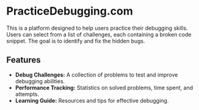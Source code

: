 # PracticeDebugging.com

This is a platform designed to help users practice their debugging skills. Users can select from a list of challenges, each containing a broken code snippet. The goal is to identify and fix the hidden bugs.

## Features

- **Debug Challenges:** A collection of problems to test and improve debugging abilities.
- **Performance Tracking:** Statistics on solved problems, time spent, and attempts.
- **Learning Guide:** Resources and tips for effective debugging.
